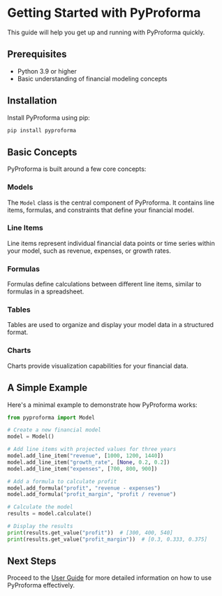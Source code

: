 # Getting Started with PyProforma

This guide will help you get up and running with PyProforma quickly.

## Prerequisites

- Python 3.9 or higher
- Basic understanding of financial modeling concepts

## Installation

Install PyProforma using pip:

```bash
pip install pyproforma
```

## Basic Concepts

PyProforma is built around a few core concepts:

### Models

The `Model` class is the central component of PyProforma. It contains line items, formulas, and constraints that define your financial model.

### Line Items

Line items represent individual financial data points or time series within your model, such as revenue, expenses, or growth rates.

### Formulas

Formulas define calculations between different line items, similar to formulas in a spreadsheet.

### Tables

Tables are used to organize and display your model data in a structured format.

### Charts

Charts provide visualization capabilities for your financial data.

## A Simple Example

Here's a minimal example to demonstrate how PyProforma works:

```python
from pyproforma import Model

# Create a new financial model
model = Model()

# Add line items with projected values for three years
model.add_line_item("revenue", [1000, 1200, 1440])
model.add_line_item("growth_rate", [None, 0.2, 0.2])
model.add_line_item("expenses", [700, 800, 900])

# Add a formula to calculate profit
model.add_formula("profit", "revenue - expenses")
model.add_formula("profit_margin", "profit / revenue")

# Calculate the model
results = model.calculate()

# Display the results
print(results.get_value("profit"))  # [300, 400, 540]
print(results.get_value("profit_margin"))  # [0.3, 0.333, 0.375]
```

## Next Steps

Proceed to the [User Guide](user-guide/installation.md) for more detailed information on how to use PyProforma effectively.
